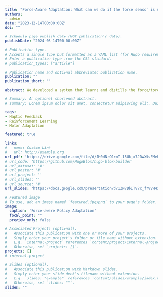 ```yaml
---
title: "Force-Aware Adaptation: What can we do if the force sensor is unavailable?"
authors: 
- admin 
date: "2023-12-14T00:00:00Z"
doi: ""

# Schedule page publish date (NOT publication's date).
publishDate: "2024-08-14T00:00:00Z"

# Publication type.
# Accepts a single type but formatted as a YAML list (for Hugo requirements).
# Enter a publication type from the CSL standard.
# publication_types: ["article"]

# Publication name and optional abbreviated publication name.
publication: ""
publication_short: ""

abstract: We developed a system that learns and distills the force/torque information during training, then deploys the policy when the force/torque sensor is not available. The distillation module consists of a Teacher-Student architectrue for haptic feedback. The adapted policy can reach a 70% success rate even when the force/torque sensor is unavailable, while the baselines system without the two-stage distillation only achieves 20% succcess rate.

# Summary. An optional shortened abstract.
# summary: Lorem ipsum dolor sit amet, consectetur adipiscing elit. Duis posuere tellus ac convallis placerat. Proin tincidunt magna sed ex sollicitudin condimentum.

tags:
- Haptic Feedback
- Reinforcement Learning
- Motor Adaptation

featured: true

links:
# - name: Custom Link
#   url: http://example.org
url_pdf: 'https://drive.google.com/file/d/1H0dNrO1rmT-15Uh_x7JDwXUsFMeUP_4K/view?usp=sharing'
# url_code: 'https://github.com/HugoBlox/hugo-blox-builder'
# url_dataset: '#'
# url_poster: '#'
# url_project: ''
# url_slides: ''
# url_source: '#'
url_slides: 'https://docs.google.com/presentation/d/1ZN7DbITV7c_fYVVH4zHWkLcKjXQcZ-1m/edit?usp=sharing&ouid=109222920278629835448&rtpof=true&sd=true'

# Featured image
# To use, add an image named `featured.jpg/png` to your page's folder. 
image:
  caption: 'Force-aware Policy Adaptation'
  focal_point: ""
  preview_only: false

# Associated Projects (optional).
#   Associate this publication with one or more of your projects.
#   Simply enter your project's folder or file name without extension.
#   E.g. `internal-project` references `content/project/internal-project/index.md`.
#   Otherwise, set `projects: []`.
projects: []
# internal-project

# Slides (optional).
#   Associate this publication with Markdown slides.
#   Simply enter your slide deck's filename without extension.
#   E.g. `slides: "example"` references `content/slides/example/index.md`.
#   Otherwise, set `slides: ""`.
slides: ""
---
```


<!-- This work is driven by the results in my [previous paper](/publication/conference-paper/) on LLMs.

{{% callout note %}}
Create your slides in Markdown - click the *Slides* button to check out the example.
{{% /callout %}}

Add the publication's **full text** or **supplementary notes** here. You can use rich formatting such as including [code, math, and images](https://docs.hugoblox.com/content/writing-markdown-latex/). -->
